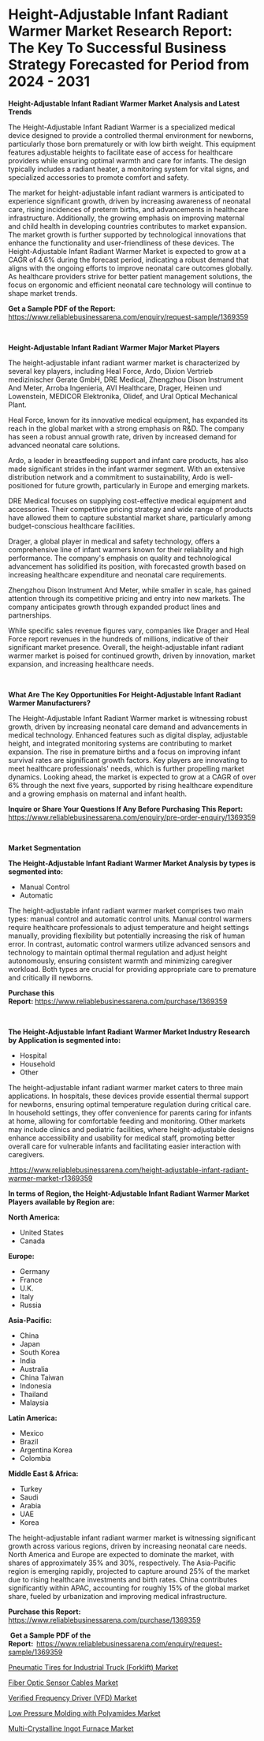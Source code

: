 <p><h1>Height-Adjustable Infant Radiant Warmer Market Research Report: The Key To Successful Business Strategy Forecasted for Period from 2024 - 2031</h1></p><p><strong>Height-Adjustable Infant Radiant Warmer Market Analysis and Latest Trends</strong></p>
<p><p>The Height-Adjustable Infant Radiant Warmer is a specialized medical device designed to provide a controlled thermal environment for newborns, particularly those born prematurely or with low birth weight. This equipment features adjustable heights to facilitate ease of access for healthcare providers while ensuring optimal warmth and care for infants. The design typically includes a radiant heater, a monitoring system for vital signs, and specialized accessories to promote comfort and safety.</p><p>The market for height-adjustable infant radiant warmers is anticipated to experience significant growth, driven by increasing awareness of neonatal care, rising incidences of preterm births, and advancements in healthcare infrastructure. Additionally, the growing emphasis on improving maternal and child health in developing countries contributes to market expansion. The market growth is further supported by technological innovations that enhance the functionality and user-friendliness of these devices. The Height-Adjustable Infant Radiant Warmer Market is expected to grow at a CAGR of 4.6% during the forecast period, indicating a robust demand that aligns with the ongoing efforts to improve neonatal care outcomes globally. As healthcare providers strive for better patient management solutions, the focus on ergonomic and efficient neonatal care technology will continue to shape market trends.</p></p>
<p><strong>Get a Sample PDF of the Report:&nbsp;</strong> <a href="https://www.reliablebusinessarena.com/enquiry/request-sample/1369359?utm_campaign=1294&utm_medium=2&utm_source=Github&utm_content=ia&utm_term=11102024&utm_id=height-adjustable-infant-radiant-warmer">https://www.reliablebusinessarena.com/enquiry/request-sample/1369359</a></p>
<p>&nbsp;</p>
<p><strong>Height-Adjustable Infant Radiant Warmer Major Market Players</strong></p>
<p><p>The height-adjustable infant radiant warmer market is characterized by several key players, including Heal Force, Ardo, Dixion Vertrieb medizinischer Gerate GmbH, DRE Medical, Zhengzhou Dison Instrument And Meter, Arroba Ingenieria, AVI Healthcare, Drager, Heinen und Lowenstein, MEDICOR Elektronika, Olidef, and Ural Optical Mechanical Plant. </p><p>Heal Force, known for its innovative medical equipment, has expanded its reach in the global market with a strong emphasis on R&D. The company has seen a robust annual growth rate, driven by increased demand for advanced neonatal care solutions. </p><p>Ardo, a leader in breastfeeding support and infant care products, has also made significant strides in the infant warmer segment. With an extensive distribution network and a commitment to sustainability, Ardo is well-positioned for future growth, particularly in Europe and emerging markets.</p><p>DRE Medical focuses on supplying cost-effective medical equipment and accessories. Their competitive pricing strategy and wide range of products have allowed them to capture substantial market share, particularly among budget-conscious healthcare facilities.</p><p>Drager, a global player in medical and safety technology, offers a comprehensive line of infant warmers known for their reliability and high performance. The company's emphasis on quality and technological advancement has solidified its position, with forecasted growth based on increasing healthcare expenditure and neonatal care requirements.</p><p>Zhengzhou Dison Instrument And Meter, while smaller in scale, has gained attention through its competitive pricing and entry into new markets. The company anticipates growth through expanded product lines and partnerships.</p><p>While specific sales revenue figures vary, companies like Drager and Heal Force report revenues in the hundreds of millions, indicative of their significant market presence. Overall, the height-adjustable infant radiant warmer market is poised for continued growth, driven by innovation, market expansion, and increasing healthcare needs.</p></p>
<p>&nbsp;</p>
<p><strong>What Are The Key Opportunities For Height-Adjustable Infant Radiant Warmer Manufacturers?</strong></p>
<p><p>The Height-Adjustable Infant Radiant Warmer market is witnessing robust growth, driven by increasing neonatal care demand and advancements in medical technology. Enhanced features such as digital display, adjustable height, and integrated monitoring systems are contributing to market expansion. The rise in premature births and a focus on improving infant survival rates are significant growth factors. Key players are innovating to meet healthcare professionals' needs, which is further propelling market dynamics. Looking ahead, the market is expected to grow at a CAGR of over 6% through the next five years, supported by rising healthcare expenditure and a growing emphasis on maternal and infant health.</p></p>
<p><strong>Inquire or Share Your Questions If Any Before Purchasing This Report:</strong> <a href="https://www.reliablebusinessarena.com/enquiry/pre-order-enquiry/1369359?utm_campaign=1294&utm_medium=2&utm_source=Github&utm_content=ia&utm_term=11102024&utm_id=height-adjustable-infant-radiant-warmer">https://www.reliablebusinessarena.com/enquiry/pre-order-enquiry/1369359</a></p>
<p>&nbsp;</p>
<p><strong>Market Segmentation</strong></p>
<p><strong>The Height-Adjustable Infant Radiant Warmer Market Analysis by types is segmented into:</strong></p>
<p><ul><li>Manual Control</li><li>Automatic</li></ul></p>
<p><p>The height-adjustable infant radiant warmer market comprises two main types: manual control and automatic control units. Manual control warmers require healthcare professionals to adjust temperature and height settings manually, providing flexibility but potentially increasing the risk of human error. In contrast, automatic control warmers utilize advanced sensors and technology to maintain optimal thermal regulation and adjust height autonomously, ensuring consistent warmth and minimizing caregiver workload. Both types are crucial for providing appropriate care to premature and critically ill newborns.</p></p>
<p><strong>Purchase this Report:&nbsp;</strong><a href="https://www.reliablebusinessarena.com/purchase/1369359?utm_campaign=1294&utm_medium=2&utm_source=Github&utm_content=ia&utm_term=11102024&utm_id=height-adjustable-infant-radiant-warmer">https://www.reliablebusinessarena.com/purchase/1369359</a></p>
<p>&nbsp;</p>
<p><strong>The Height-Adjustable Infant Radiant Warmer Market Industry Research by Application is segmented into:</strong></p>
<p><ul><li>Hospital</li><li>Household</li><li>Other</li></ul></p>
<p><p>The height-adjustable infant radiant warmer market caters to three main applications. In hospitals, these devices provide essential thermal support for newborns, ensuring optimal temperature regulation during critical care. In household settings, they offer convenience for parents caring for infants at home, allowing for comfortable feeding and monitoring. Other markets may include clinics and pediatric facilities, where height-adjustable designs enhance accessibility and usability for medical staff, promoting better overall care for vulnerable infants and facilitating easier interaction with caregivers.</p></p>
<p><a href="https://www.reliablebusinessarena.com/height-adjustable-infant-radiant-warmer-market-r1369359?utm_campaign=1294&utm_medium=2&utm_source=Github&utm_content=ia&utm_term=11102024&utm_id=height-adjustable-infant-radiant-warmer">&nbsp;https://www.reliablebusinessarena.com/height-adjustable-infant-radiant-warmer-market-r1369359</a></p>
<p><strong>In terms of Region, the Height-Adjustable Infant Radiant Warmer Market Players available by Region are:</strong></p>
<p>
    <p> <strong> North America: </strong>
        <ul>
            <li>United States</li>
            <li>Canada</li>
        </ul>
        </p> 
    <p> <strong> Europe: </strong>
        <ul>
            <li>Germany</li>
            <li>France</li>
            <li>U.K.</li>
            <li>Italy</li>
            <li>Russia</li>
        </ul>
        </p> 
    <p> <strong> Asia-Pacific: </strong>
        <ul>
            <li>China</li>
            <li>Japan</li>
            <li>South Korea</li>
            <li>India</li>
            <li>Australia</li>
            <li>China Taiwan</li>
            <li>Indonesia</li>
            <li>Thailand</li>
            <li>Malaysia</li>
        </ul>
        </p> 
    <p> <strong> Latin America: </strong>
        <ul>
            <li>Mexico</li>
            <li>Brazil</li>
            <li>Argentina Korea</li>
            <li>Colombia</li>
        </ul>
        </p> 
    <p> <strong> Middle East & Africa: </strong>
        <ul>
            <li>Turkey</li>
            <li>Saudi</li>
            <li>Arabia</li>
            <li>UAE</li>
            <li>Korea</li>
        </ul>
    </p>
    </p>
<p><p>The height-adjustable infant radiant warmer market is witnessing significant growth across various regions, driven by increasing neonatal care needs. North America and Europe are expected to dominate the market, with shares of approximately 35% and 30%, respectively. The Asia-Pacific region is emerging rapidly, projected to capture around 25% of the market due to rising healthcare investments and birth rates. China contributes significantly within APAC, accounting for roughly 15% of the global market share, fueled by urbanization and improving medical infrastructure.</p></p>
<p><strong>Purchase this Report: </strong><a href="https://www.reliablebusinessarena.com/purchase/1369359?utm_campaign=1294&utm_medium=2&utm_source=Github&utm_content=ia&utm_term=11102024&utm_id=height-adjustable-infant-radiant-warmer">https://www.reliablebusinessarena.com/purchase/1369359</a></p>
<p>&nbsp;<strong>Get a Sample PDF of the Report:&nbsp;&nbsp;</strong><a href="https://www.reliablebusinessarena.com/enquiry/request-sample/1369359?utm_campaign=1294&utm_medium=2&utm_source=Github&utm_content=ia&utm_term=11102024&utm_id=height-adjustable-infant-radiant-warmer">https://www.reliablebusinessarena.com/enquiry/request-sample/1369359</a></p>
<p><strong></strong></p>
<p><p><a href="https://www.linkedin.com/pulse/pneumatic-tires-industrial-truck-forklift-market-trends-focusing-ospcc?utm_campaign=1294&utm_medium=2&utm_source=Github&utm_content=ia&utm_term=11102024&utm_id=height-adjustable-infant-radiant-warmer">Pneumatic Tires for Industrial Truck (Forklift) Market</a></p><p><a href="https://issuu.com/reportprime-2/docs/fiber-optic-sensor-cables-market-si_66bc0eb29e9ce6?utm_campaign=1294&utm_medium=2&utm_source=Github&utm_content=ia&utm_term=11102024&utm_id=height-adjustable-infant-radiant-warmer">Fiber Optic Sensor Cables Market</a></p><p><a href="https://www.linkedin.com/pulse/strategic-market-insights-global-verified-frequency-oaxoe?utm_campaign=1294&utm_medium=2&utm_source=Github&utm_content=ia&utm_term=11102024&utm_id=height-adjustable-infant-radiant-warmer">Verified Frequency Driver (VFD) Market</a></p><p><a href="https://www.linkedin.com/pulse/low-pressure-molding-polyamides-market-outlook-current-assessment-ddhkc?utm_campaign=1294&utm_medium=2&utm_source=Github&utm_content=ia&utm_term=11102024&utm_id=height-adjustable-infant-radiant-warmer">Low Pressure Molding with Polyamides Market</a></p><p><a href="https://www.linkedin.com/pulse/future-innovation-global-multi-crystalline-ingot-furnace-market-wemfe?utm_campaign=1294&utm_medium=2&utm_source=Github&utm_content=ia&utm_term=11102024&utm_id=height-adjustable-infant-radiant-warmer">Multi-Crystalline Ingot Furnace Market</a></p></p>